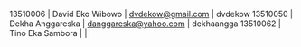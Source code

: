 13510006 | David Eko Wibowo | dvdekow@gmail.com | dvdekow
13510050 | Dekha Anggareska | danggareska@yahoo.com | dekhaangga
13510062 | Tino Eka Sambora |  |
